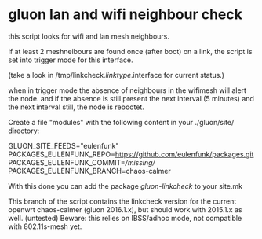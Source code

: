 gluon lan and wifi neighbour check
==================================

this script looks for wifi and lan mesh neighbours. 

If at least 2 meshneibours are found once (after boot) on a link, the script is set into trigger mode for this interface.

(take a look in /tmp/linkcheck.$linktype.$interface for current status.)

when in trigger mode the absence of neighbours in the wifimesh will alert the node. and if the absence is still present the next interval (5 minutes) and the next interval still, the node is rebootet. 

Create a file "modules" with the following content in your ./gluon/site/ directory:

GLUON_SITE_FEEDS="eulenfunk"<br>
PACKAGES_EULENFUNK_REPO=https://github.com/eulenfunk/packages.git<br>
PACKAGES_EULENFUNK_COMMIT=*/missing/*<br>
PACKAGES_EULENFUNK_BRANCH=chaos-calmer<br>

With this done you can add the package *gluon-linkcheck* to your site.mk

This branch of the script contains the linkcheck version for the current openwrt chaos-calmer (gluon 2016.1.x), but should work with 2015.1.x as well. (untested)
Beware: this relies on IBSS/adhoc mode, not compatible with 802.11s-mesh yet.
